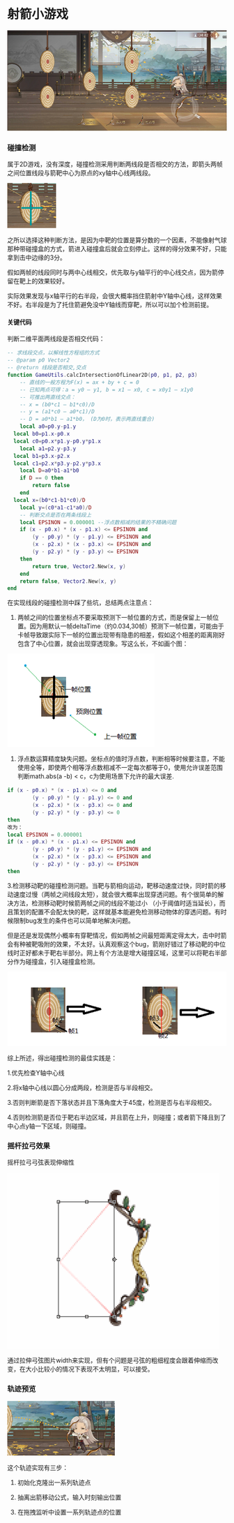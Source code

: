 # 射箭小游戏

![](image/image_bPic0MSA86.png)

### 碰撞检测

属于2D游戏，没有深度，碰撞检测采用判断两线段是否相交的方法，即箭头两帧之间位置线段与箭靶中心为原点的xy轴中心线两线段。

![](image/image_jB99fdiEFy.png)

之所以选择这种判断方法，是因为中靶的位置是算分数的一个因素，不能像射气球那种带碰撞盒的方式，箭进入碰撞盒后就会立刻停止。这样的得分效果不好，只能拿到击中边缘的3分。

假如两帧的线段同时与两中心线相交，优先取与y轴平行的中心线交点，因为箭停留在靶上的效果较好。

实际效果发现与x轴平行的右半段，会很大概率挡住箭射中Y轴中心线，这样效果不好。右半段是为了托住箭避免没中Y轴线而穿靶，所以可以加个检测前提。

#### 关键代码

判断二维平面两线段是否相交代码：

```lua
-- 求线段交点，以解线性方程组的方式
-- @param p0 Vector2
-- @return 线段是否相交,交点
function GameUtils.calcIntersectionOfLinear2D(p0, p1, p2, p3)
    -- 直线的一般方程为F(x) = ax + by + c = 0
    -- 已知两点可得：a = y0 – y1, b = x1 – x0, c = x0y1 – x1y0
    -- 可推出两直线交点：
    -- x = (b0*c1 – b1*c0)/D
    -- y = (a1*c0 – a0*c1)/D
    -- D = a0*b1 – a1*b0， (D为0时，表示两直线重合)
    local a0=p0.y-p1.y
  local b0=p1.x-p0.x
  local c0=p0.x*p1.y-p0.y*p1.x
    local a1=p2.y-p3.y
  local b1=p3.x-p2.x
  local c1=p2.x*p3.y-p2.y*p3.x
    local D=a0*b1-a1*b0
    if D == 0 then
        return false
    end
  local x=(b0*c1-b1*c0)/D
    local y=(c0*a1-c1*a0)/D
    -- 判断交点是否在两条线段上
    local EPSINON = 0.000001 --浮点数相减的结果的不精确问题
    if (x - p0.x) * (x - p1.x) <= EPSINON and 
        (y - p0.y) * (y - p1.y) <= EPSINON and 
        (x - p2.x) * (x - p3.x) <= EPSINON and 
        (y - p2.y) * (y - p3.y) <= EPSINON 
    then
        return true, Vector2.New(x, y)
    end
    return false, Vector2.New(x, y)
end
```

在实现线段的碰撞检测中踩了些坑，总结两点注意点：

1.  两帧之间的位置坐标点不要采取预测下一帧位置的方式，而是保留上一帧位置。因为用默认一帧deltaTime（约0.034,30帧）预测下一帧位置，可能由于卡帧导致跟实际下一帧的位置出现带有隐患的相差，假如这个相差的距离刚好包含了中心位置，就会出现穿透现象。写这么长，不如画个图：

![](image/image_fNhLsjLAng.png)

1.  浮点数运算精度缺失问题。坐标点的值时浮点数，判断相等时候要注意，不能使用全等，即使两个相等浮点数相减不一定每次都等于0，使用允许误差范围判断math.abs(a -b) < c，c为使用场景下允许的最大误差.

```lua
if (x - p0.x) * (x - p1.x) <= 0 and 
        (y - p0.y) * (y - p1.y) <= 0 and 
        (x - p2.x) * (x - p3.x) <= 0 and 
        (y - p2.y) * (y - p3.y) <= 0
then
改为：
local EPSINON = 0.000001
if (x - p0.x) * (x - p1.x) <= EPSINON and 
        (y - p0.y) * (y - p1.y) <= EPSINON and 
        (x - p2.x) * (x - p3.x) <= EPSINON and 
        (y - p2.y) * (y - p3.y) <= EPSINON 
then
```

3.检测移动靶的碰撞检测问题。当靶与箭相向运动，靶移动速度过快，同时箭的移动速度过慢（两帧之间线段太短），就会很大概率出现穿透问题。有个很简单的解决方法，检测移动靶时候箭两帧之间的线段不能过小 （小于阈值时适当延长），而且策划的配置不会配太快的靶，这样就基本能避免检测移动物体的穿透问题。有时候限制bug发生的条件也可以简单地解决问题。

但是还是发现偶然小概率有穿靶情况，假如两帧之间最短距离定得太大，击中时箭会有种被靶吸附的效果，不太好。认真观察这个bug，箭刚好错过了移动靶的中位线时正好都未于靶右半部分。网上有个方法是增大碰撞区域，这里可以将靶右半部分作为碰撞盒，引入碰撞盒检测。

![](image/image_9kEuPrkNrd.png)

综上所述，得出碰撞检测的最佳实践是：

1.优先检查Y轴中心线

2.将x轴中心线以圆心分成两段，检测是否与半段相交。

3.否则判断箭是否下落状态并且下落角度大于45度，检测是否与右半段相交。

4.否则检测箭是否位于靶右半边区域，并且箭在上升，则碰撞；或者箭下降且到了中心点y轴一下区域，则碰撞。

### 摇杆拉弓效果

摇杆拉弓弓弦表现伸缩性

![](image/image_eBJv4Og4HY.png)

通过拉伸弓弦图片width来实现，但有个问题是弓弦的粗细程度会跟着伸缩而改变，在大小比较小的情况下表现不太明显，可以接受。

### 轨迹预览

![](image/image_0xirtCNbHW.png)

这个轨迹实现有三步：

1.  初始化克隆出一系列轨迹点

2.  抽离出箭移动公式，输入时刻输出位置

3.  在拖拽监听中设置一系列轨迹点的位置
